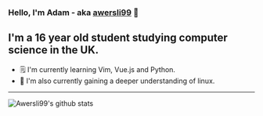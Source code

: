 ### Hello, I'm Adam - aka [awersli99](https://aworsley.me) 👋

## I'm a 16 year old student studying computer science in the UK.
- 🗒️ I'm currently learning Vim, Vue.js and Python.
- 🐧 I'm also currently gaining a deeper understanding of linux.

---

![Awersli99's github stats](https://github-readme-stats.vercel.app/api?username=awersli99&count_private=true)


